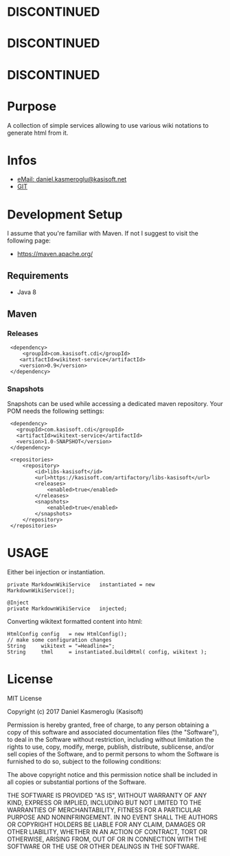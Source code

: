 # DISCONTINUED
# DISCONTINUED
# DISCONTINUED

# Purpose

A collection of simple services allowing to use various wiki notations to generate html from it.


# Infos

* [eMail: daniel.kasmeroglu@kasisoft.net](mailto:daniel.kasmeroglu@kasisoft.net)
* [GIT](https://kasisoft.com/bitbucket/projects/CDI/repos/wikitext-service)


# Development Setup

I assume that you're familiar with Maven. If not I suggest to visit the following page:

* https://maven.apache.org/


## Requirements

* Java 8


## Maven

### Releases

     <dependency>
         <groupId>com.kasisoft.cdi</groupId>
        <artifactId>wikitext-service</artifactId>
        <version>0.9</version>
     </dependency>


### Snapshots

Snapshots can be used while accessing a dedicated maven repository. Your POM needs the following settings:

     <dependency>
       <groupId>com.kasisoft.cdi</groupId>
       <artifactId>wikitext-service</artifactId>
       <version>1.0-SNAPSHOT</version>
     </dependency>
     
     <repositories>
         <repository>
             <id>libs-kasisoft</id>
             <url>https://kasisoft.com/artifactory/libs-kasisoft</url>
             <releases>
                 <enabled>true</enabled>
             </releases>
             <snapshots>
                 <enabled>true</enabled>
             </snapshots>
         </repository>
     </repositories>


# USAGE

Either bei injection or instantiation.

    private MarkdownWikiService   instantiated = new MarkdownWikiService();
    
    @Inject
    private MarkdownWikiService   injected;


Converting wikitext formatted content into html:

    HtmlConfig config   = new HtmlConfig();
    // make some configuration changes
    String     wikitext = "=Headline=";
    String     thml     = instantiated.buildHtml( config, wikitext );

  
# License

MIT License

Copyright (c) 2017 Daniel Kasmeroglu (Kasisoft)

Permission is hereby granted, free of charge, to any person obtaining a copy
of this software and associated documentation files (the "Software"), to deal
in the Software without restriction, including without limitation the rights
to use, copy, modify, merge, publish, distribute, sublicense, and/or sell
copies of the Software, and to permit persons to whom the Software is
furnished to do so, subject to the following conditions:

The above copyright notice and this permission notice shall be included in all
copies or substantial portions of the Software.

THE SOFTWARE IS PROVIDED "AS IS", WITHOUT WARRANTY OF ANY KIND, EXPRESS OR
IMPLIED, INCLUDING BUT NOT LIMITED TO THE WARRANTIES OF MERCHANTABILITY,
FITNESS FOR A PARTICULAR PURPOSE AND NONINFRINGEMENT. IN NO EVENT SHALL THE
AUTHORS OR COPYRIGHT HOLDERS BE LIABLE FOR ANY CLAIM, DAMAGES OR OTHER
LIABILITY, WHETHER IN AN ACTION OF CONTRACT, TORT OR OTHERWISE, ARISING FROM,
OUT OF OR IN CONNECTION WITH THE SOFTWARE OR THE USE OR OTHER DEALINGS IN THE
SOFTWARE.
